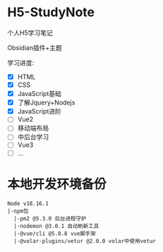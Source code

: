 # H5-StudyNote
个人H5学习笔记

Obsidian插件+主题

学习进度:

- [x] HTML
- [x] CSS
- [x] JavaScript基础
- [x] 了解Jquery+Nodejs
- [x] JavaScript进阶
- [ ] Vue2
- [ ] 移动端布局
- [ ] 中后台学习
- [ ] Vue3
- [ ] ...

# 本地开发环境备份

```
Node v18.16.1
|-npm包
  |-pm2 @5.3.0 后台进程守护
  |-nodemon @3.0.1 自动刷新工具
  |-@vue/cli @5.0.8 vue脚手架
  |-@volar-plugins/vetur @2.0.0 volar中使用vetur
```



